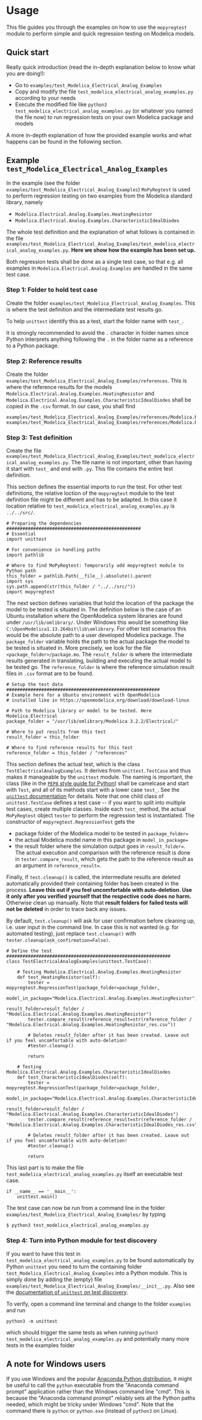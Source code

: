 # Usage
This file guides you through the examples on how to use the `mopyregtest` module to perform simple and quick regression testing on Modelica models. 


## Quick start
Really quick introduction (read the in-depth explanation below to know what you are doing!): 
* Go to `examples/test_Modelica_Electrical_Analog_Examples`
* Copy and modify the file `test_modelica_electrical_analog_examples.py` according to your needs
* Execute the modified file like `python3 test_modelica_electrical_analog_examples.py` (or whatever you named the file now) to run regression tests on your own Modelica package and models

A more in-depth explanation of how the provided example works and what happens can be found in the following section. 


## Example `test_Modelica_Electrical_Analog_Examples`
In the example (see the folder `examples/test_Modelica_Electrical_Analog_Examples`) `MoPyRegtest` is used to perform regression testing on two examples from the Modelica standard library, namely
* `Modelica.Electrical.Analog.Examples.HeatingResistor`
* `Modelica.Electrical.Analog.Examples.CharacteristicIdealDiodes`

The whole test definition and the explanation of what follows is contained in the file `examples/test_Modelica_Electrical_Analog_Examples/test_modelica_electrical_analog_examples.py`. **Here we show how the example has been set up.** 

Both regression tests shall be done as a single test case, so that e.g. all examples in `Modelica.Electrical.Analog.Examples` are handled in the same test case. 


### Step 1: Folder to hold test case
Create the folder `examples/test_Modelica_Electrical_Analog_Examples`. This is where the test definition and the intermediate test results go. 


To help `unittest` identify this as a test, start the folder name with `test_`. 


It is strongly recommended to avoid the `.` character in folder names since Python interprets anything following the `.` in the folder name as a reference to a Python package. 


### Step 2: Reference results
Create the folder `examples/test_Modelica_Electrical_Analog_Examples/references`. This is where the reference results for the models `Modelica.Electrical.Analog.Examples.HeatingResistor` and `Modelica.Electrical.Analog.Examples.CharacteristicIdealDiodes` shall be copied in the `.csv` format. In our case, you shall find

```
examples/test_Modelica_Electrical_Analog_Examples/references/Modelica.Electrical.Analog.Examples.HeatingResistor_res.csv
examples/test_Modelica_Electrical_Analog_Examples/references/Modelica.Electrical.Analog.Examples.CharacteristicIdealDiodes_res.csv
```


### Step 3: Test definition
Create the file `examples/test_Modelica_Electrical_Analog_Examples/test_modelica_electrical_analog_examples.py`. The file name is not important, other than having it start with `test_` and end with `.py`. This file contains the entire test definition. 


This section defines the essential imports to run the test. For other test definitions, the relative loction of the `mopyregtest` module to the test definition file might be different and has to be adapted. In this case it location relative to `test_modelica_electrical_analog_examples.py` is `../../src/`. 

```
# Preparing the dependencies ##################################################
# Essential
import unittest 

# For convenience in handling paths
import pathlib

# Where to find MoPyRegtest: Temporarily add mopyregtest module to Python path
this_folder = pathlib.Path(__file__).absolute().parent
import sys
sys.path.append(str(this_folder / "../../src/"))
import mopyregtest
```


The next section defines variables that hold the location of the package the model to be tested is situated in. The definition below is the case of an Ubuntu installation where the OpenModelica system libraries are found under `/usr/lib/omlibrary/`. Under Windows this would be something like `C:\OpenModelica1.13.264bit\lib\omlibrary`. For other test scenarios this would be the absolute path to a user developed Modelica package. The `package_folder` variable holds the path to the actual package the model to be tested is situated in. More precisely, we look for the file `<package_folder>/package.mo`. The `result_folder` is where the intermediate results generated in translating, building and executing the actual model to be tested go. The `reference_folder` is where the reference simulation result files in `.csv` format are to be found. 

```
# Setup the test data #########################################################
# Example here for a Ubuntu environment with OpenModelica 
# installed like in https://openmodelica.org/download/download-linux

# Path to Modelica library or model to be tested. Here Modelica.Electrical
package_folder = "/usr/lib/omlibrary/Modelica 3.2.2/Electrical/"

# Where to put results from this test
result_folder = this_folder

# Where to find reference results for this test
reference_folder = this_folder / "references"
```


This section defines the actual test, which is the class `TestElectricalAnalogExamples`. It derives from `unittest.TestCase` and thus makes it manageable by the `unittest` module. The naming is important, the class (like in the [`PEP8` style guide for Python](https://www.python.org/dev/peps/pep-0008/)) shall be camelcase and start with `Test`, and all of its methods start with a lower case `test_`. See the [`unittest` documentation](https://docs.python.org/3/library/unittest.html) for details. Note that one child class of `unittest.TestCase` defines a test case -- if you want to split into multiple test cases, create multiple classes. 
Inside each `test_` method, the actual `MoPyRegtest` object `tester` to perform the regression test is instantiated. The constructor of `mopyregtest.RegressionTest` gets the 
* package folder of the Modelica model to be tested in `package_folder=`
* the actual Modelica model name in this package in `model_in_package=`
* the result folder where the simulation output goes in `result_folder=`. 
The actual execution and comparison with the reference result is done in `tester.compare_result`, which gets the path to the reference result as an argument in `reference_result=`. 

Finally, if `test.cleanup()` is called, the intermediate results are deleted automatically provided their containing folder has been created in the process. 
**Leave this out if you feel uncomfortable with auto-deletion. Use it only after you verified yourself that the respective code does no harm.** Otherwise clean up manually. Note that **result folders for failed tests will not be deleted** in order to trace back any issues. 

By default, `test.cleanup()` will ask for user confirmation before cleaning up, i.e. user input in the command line. In case this is not wanted (e.g. for automated testing), just replace `test.cleanup()` with `tester.cleanup(ask_confirmation=False)`. 

```
# Define the test #############################################################
class TestElectricalAnalogExamples(unittest.TestCase):

    # Testing Modelica.Electrical.Analog.Examples.HeatingResistor
    def test_HeatingResistor(self):
        tester = mopyregtest.RegressionTest(package_folder=package_folder,
                                            model_in_package="Modelica.Electrical.Analog.Examples.HeatingResistor",
                                            result_folder=result_folder / "Modelica.Electrical.Analog.Examples.HeatingResistor")
        tester.compare_result(reference_result=str(reference_folder / "Modelica.Electrical.Analog.Examples.HeatingResistor_res.csv"))

        # Deletes result_folder after it has been created. Leave out if you feel uncomfortable with auto-deletion!
        #tester.cleanup()

        return

    # Testing Modelica.Electrical.Analog.Examples.CharacteristicIdealDiodes
    def test_CharacteristicIdealDiodes(self):
        tester = mopyregtest.RegressionTest(package_folder=package_folder,
                                            model_in_package="Modelica.Electrical.Analog.Examples.CharacteristicIdealDiodes",
                                            result_folder=result_folder / "Modelica.Electrical.Analog.Examples.CharacteristicIdealDiodes")
        tester.compare_result(reference_result=str(reference_folder / "Modelica.Electrical.Analog.Examples.CharacteristicIdealDiodes_res.csv"))

        # Deletes result_folder after it has been created. Leave out if you feel uncomfortable with auto-deletion!
        #tester.cleanup()

        return
```


This last part is to make the file `test_modelica_electrical_analog_examples.py` itself an executable test case. 

```
if __name__ == '__main__':
    unittest.main()
```

The test case can now be run from a command line in the folder `examples/test_Modelica_Electrical_Analog_Examples/` by typing

```
$ python3 test_modelica_electrical_analog_examples.py
```


### Step 4: Turn into Python module for test discovery
If you want to have this test in `test_modelica_electrical_analog_examples.py` to be found automatically by Python `unittest` you need to turn the containing folder `test_Modelica_Electrical_Analog_Examples` into a Python module. This is simply done by adding the (empty) file `examples/test_Modelica_Electrical_Analog_Examples/__init__.py`. Also see the [documentation of `unittest` on test discovery](https://docs.python.org/3/library/unittest.html#test-discovery). 

To verify, open a command line terminal and change to the folder `examples` and run

```
python3 -m unittest
```

which should trigger the same tests as when running `python3 test_modelica_electrical_analog_examples.py` and potentially many more tests in the examples folder

## A note for Windows users
If you use Windows and the popular [Anaconda Python distribution](https://www.anaconda.com/), it might be useful to call the `python` executable from the "Anaconda command prompt" application rather than the Windows command line "cmd". This is because the "Anaconda command prompt" reliably sets all the Python paths needed, which might be tricky under Windows "cmd". Note that the command there is `python` or `python.exe` (instead of `python3` on Linux).

